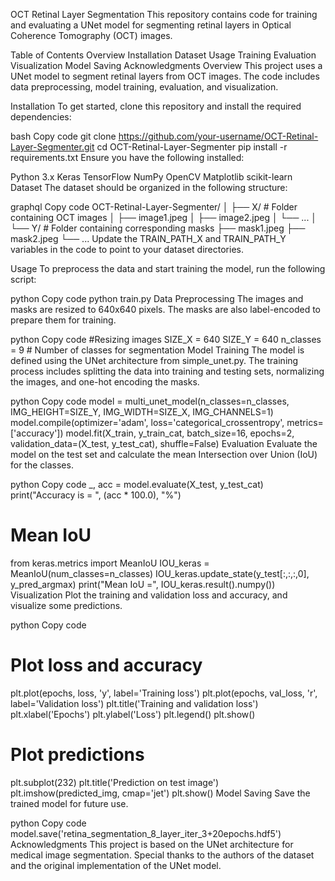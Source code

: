 OCT Retinal Layer Segmentation
This repository contains code for training and evaluating a UNet model for segmenting retinal layers in Optical Coherence Tomography (OCT) images.

Table of Contents
Overview
Installation
Dataset
Usage
Training
Evaluation
Visualization
Model Saving
Acknowledgments
Overview
This project uses a UNet model to segment retinal layers from OCT images. The code includes data preprocessing, model training, evaluation, and visualization.

Installation
To get started, clone this repository and install the required dependencies:

bash
Copy code
git clone https://github.com/your-username/OCT-Retinal-Layer-Segmenter.git
cd OCT-Retinal-Layer-Segmenter
pip install -r requirements.txt
Ensure you have the following installed:

Python 3.x
Keras
TensorFlow
NumPy
OpenCV
Matplotlib
scikit-learn
Dataset
The dataset should be organized in the following structure:

graphql
Copy code
OCT-Retinal-Layer-Segmenter/
│
├── X/      # Folder containing OCT images
│   ├── image1.jpeg
│   ├── image2.jpeg
│   └── ...
│
└── Y/      # Folder containing corresponding masks
    ├── mask1.jpeg
    ├── mask2.jpeg
    └── ...
Update the TRAIN_PATH_X and TRAIN_PATH_Y variables in the code to point to your dataset directories.

Usage
To preprocess the data and start training the model, run the following script:

python
Copy code
python train.py
Data Preprocessing
The images and masks are resized to 640x640 pixels. The masks are also label-encoded to prepare them for training.

python
Copy code
#Resizing images
SIZE_X = 640
SIZE_Y = 640
n_classes = 9  # Number of classes for segmentation
Model Training
The model is defined using the UNet architecture from simple_unet.py. The training process includes splitting the data into training and testing sets, normalizing the images, and one-hot encoding the masks.

python
Copy code
model = multi_unet_model(n_classes=n_classes, IMG_HEIGHT=SIZE_Y, IMG_WIDTH=SIZE_X, IMG_CHANNELS=1)
model.compile(optimizer='adam', loss='categorical_crossentropy', metrics=['accuracy'])
model.fit(X_train, y_train_cat, batch_size=16, epochs=2, validation_data=(X_test, y_test_cat), shuffle=False)
Evaluation
Evaluate the model on the test set and calculate the mean Intersection over Union (IoU) for the classes.

python
Copy code
_, acc = model.evaluate(X_test, y_test_cat)
print("Accuracy is = ", (acc * 100.0), "%")

# Mean IoU
from keras.metrics import MeanIoU
IOU_keras = MeanIoU(num_classes=n_classes)
IOU_keras.update_state(y_test[:,:,:,0], y_pred_argmax)
print("Mean IoU =", IOU_keras.result().numpy())
Visualization
Plot the training and validation loss and accuracy, and visualize some predictions.

python
Copy code
# Plot loss and accuracy
plt.plot(epochs, loss, 'y', label='Training loss')
plt.plot(epochs, val_loss, 'r', label='Validation loss')
plt.title('Training and validation loss')
plt.xlabel('Epochs')
plt.ylabel('Loss')
plt.legend()
plt.show()

# Plot predictions
plt.subplot(232)
plt.title('Prediction on test image')
plt.imshow(predicted_img, cmap='jet')
plt.show()
Model Saving
Save the trained model for future use.

python
Copy code
model.save('retina_segmentation_8_layer_iter_3+20epochs.hdf5')
Acknowledgments
This project is based on the UNet architecture for medical image segmentation. Special thanks to the authors of the dataset and the original implementation of the UNet model.
